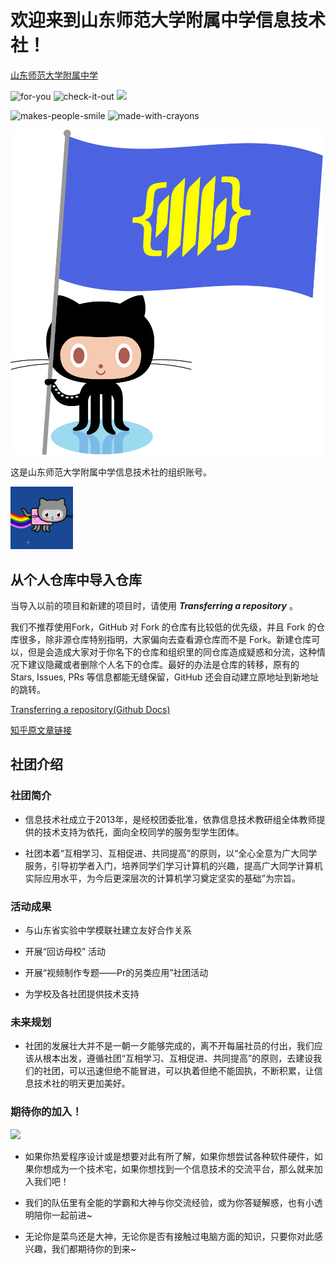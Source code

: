 <!-- 这个才是在组织首页展示的文档。由于不明原因，GitHub的链接貌似有问题，默认的起始位置为.github\，而不是.github\profile\ -->

# 欢迎来到山东师范大学附属中学信息技术社！

[山东师范大学附属中学](http://www.fuzhong.sdnu.edu.cn/)

![for-you](https://forthebadge.com/images/badges/for-you.svg) ![check-it-out](https://forthebadge.com/images/badges/check-it-out.svg) ![](https://forthebadge.com/images/badges/it-works-why.svg)

![makes-people-smile](https://forthebadge.com/images/badges/makes-people-smile.svg) ![made-with-crayons](https://forthebadge.com/images/badges/made-with-crayons.svg)

<img src="profile/img/logo.svg" width="500px" alt="社旗">

<!-- ![社旗](profile/img/logo.svg) -->

这是山东师范大学附属中学信息技术社的组织账号。

<img src="profile/img/nyantocat.gif" width="100px">

## 从个人仓库中导入仓库

当导入以前的项目和新建的项目时，请使用 ***Transferring a repository*** 。

我们不推荐使用Fork，GitHub 对 Fork 的仓库有比较低的优先级，并且 Fork 的仓库很多，除非源仓库特别指明，大家偏向去查看源仓库而不是 Fork。新建仓库可以，但是会造成大家对于你名下的仓库和组织里的同仓库造成疑惑和分流，这种情况下建议隐藏或者删除个人名下的仓库。最好的办法是仓库的转移，原有的 Stars, Issues, PRs 等信息都能无缝保留，GitHub 还会自动建立原地址到新地址的跳转。

[Transferring a repository(Github Docs)](https://docs.github.com/cn/repositories/creating-and-managing-repositories/transferring-a-repository)

[知乎原文章链接](https://www.zhihu.com/question/461788322)

## 社团介绍

### 社团简介

- 信息技术社成立于2013年，是经校团委批准，依靠信息技术教研组全体教师提供的技术支持为依托，面向全校同学的服务型学生团体。

- 社团本着“互相学习、互相促进、共同提高”的原则，以“全心全意为广大同学服务，引导初学者入门，培养同学们学习计算机的兴趣，提高广大同学计算机实际应用水平，为今后更深层次的计算机学习奠定坚实的基础”为宗旨。

### 活动成果

- 与山东省实验中学模联社建立友好合作关系

- 开展“回访母校” 活动

- 开展“视频制作专题——Pr的另类应用”社团活动

- 为学校及各社团提供技术支持

### 未来规划

- 社团的发展壮大并不是一朝一夕能够完成的，离不开每届社员的付出，我们应该从根本出发，遵循社团“互相学习、互相促进、共同提高”的原则，去建设我们的社团，可以迅速但绝不能冒进，可以执着但绝不能固执，不断积累，让信息技术社的明天更加美好。

### 期待你的加入！

[![](https://img.shields.io/badge/CHAT%20US%20ON%20QQ-%20301641239%20-ff69b4?style=for-the-badge&logo=Tencent%20QQ)](https://qm.qq.com/cgi-bin/qm/qr?k=5Z-ny_KDl1SGvgx8gq_8pTHERD1p82Du&jump_from=webapi)

- 如果你热爱程序设计或是想要对此有所了解，如果你想尝试各种软件硬件，如果你想成为一个技术宅，如果你想找到一个信息技术的交流平台，那么就来加入我们吧！

- 我们的队伍里有全能的学霸和大神与你交流经验，或为你答疑解惑，也有小透明陪你一起前进~

- 无论你是菜鸟还是大神，无论你是否有接触过电脑方面的知识，只要你对此感兴趣，我们都期待你的到来~

